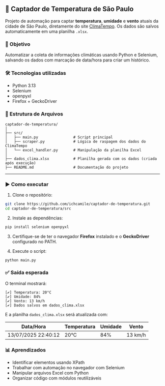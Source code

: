 ## 📡 Captador de Temperatura de São Paulo

Projeto de automação para captar **temperatura**, **umidade** e **vento** atuais da cidade de São Paulo, diretamente do site [ClimaTempo](https://www.climatempo.com.br/previsao-do-tempo/cidade/558/saopaulo-sp). Os dados são salvos automaticamente em uma planilha `.xlsx`.


### 🧠 Objetivo

Automatizar a coleta de informações climáticas usando Python e Selenium, salvando os dados com marcação de data/hora para criar um histórico.


### 🛠️ Tecnologias utilizadas

* Python 3.13
* Selenium
* openpyxl
* Firefox + GeckoDriver


### 📁 Estrutura de Arquivos

```
captador-de-temperatura/
│
├── src/
│   ├── main.py                # Script principal
│   ├── scraper.py             # Lógica de raspagem dos dados do ClimaTempo
│   └── excel_handler.py       # Manipulação da planilha Excel
│
├── dados_clima.xlsx           # Planilha gerada com os dados (criada após execução)
├── README.md                  # Documentação do projeto
```

---

### ▶️ Como executar

1. Clone o repositório:

```bash
git clone https://github.com/ichcamile/captador-de-temperatura.git
cd captador-de-temperatura/src
```

2. Instale as dependências:

```bash
pip install selenium openpyxl
```

3. Certifique-se de ter o navegador **Firefox** instalado e o **GeckoDriver** configurado no PATH.

4. Execute o script:

```bash
python main.py
```

### ✅ Saída esperada

O terminal mostrará:

```
[✔] Temperatura: 20°C
[✔] Umidade: 84%
[✔] Vento: 13 km/h
[✔] Dados salvos em dados_clima.xlsx
```

E a planilha `dados_clima.xlsx` será atualizada com:

| Data/Hora           | Temperatura | Umidade | Vento   |
| ------------------- | ----------- | ------- | ------- |
| 13/07/2025 22:40:12 | 20°C        | 84%     | 13 km/h |


### 📊 Aprendizados

* Identificar elementos usando XPath
* Trabalhar com automação no navegador com Selenium
* Manipular arquivos Excel com Python
* Organizar código com módulos reutilizáveis
